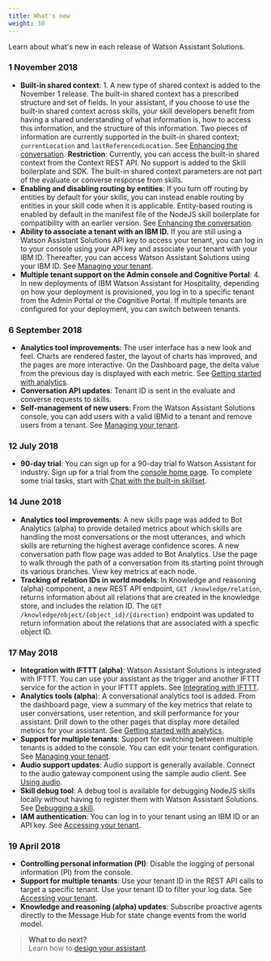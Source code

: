 ```yaml
---
title: What's new
weight: 30
---
```


Learn about what's new in each release of Watson Assistant Solutions.

### 1 November 2018

- **Built-in shared context**: 1. A new type of shared context is added to the November 1 release. The built-in shared context has a prescribed structure and set of fields. In your assistant, if you choose to use the built-in shared context across skills, your skill developers benefit from having a shared understanding of what information is, how to access this information, and the structure of this information.  Two pieces of information are currently supported in the built-in shared context; `currentLocation` and `lastReferencedLocation`. See [Enhancing the conversation]({{site.baseurl}}/fskill/enhancing_the_conversation/).
    **Restriction**: Currently, you can access the built-in shared context from the Context REST API.  No support is added to the Skill boilerplate and SDK.  The built-in shared context parameters are not part of the evaluate or converse response from skills.
- **Enabling and disabling routing by entities**: If you turn off routing by entities by default for your skills, you can instead enable routing by entities in your skill code when it is applicable.  Entity-based routing is enabled by default in the manifest file of the NodeJS skill boilerplate for compatibility with an earlier version. See [Enhancing the conversation]({{site.baseurl}}/skill/enhancing_the_conversation/).
- **Ability to associate a tenant with an IBM ID.** If you are still using a Watson Assistant Solutions API key to access your tenant, you can log in to your console using your API key and associate your tenant with your IBM ID.  Thereafter, you can access Watson Assistant Solutions using your IBM ID. See [Managing your tenant]({{site.baseurl}}/furhter-topics/manage_tenant/).
- **Multiple tenant support on the Admin console and Cognitive Portal**: 4.	In new deployments of IBM Watson Assistant for Hospitality, depending on how your deployment is provisioned, you log in to a specific tenant from the Admin Portal or the Cognitive Portal. If multiple tenants are configured for your deployment, you can switch between tenants.

### 6 September 2018

- **Analytics tool improvements**: The user interface has a new look and feel.  Charts are rendered faster, the layout of charts has improved, and the pages are more interactive.  On the Dashboard page, the delta value from the previous day is displayed with each metric.  See [Getting started with analytics](https://watson-personal-assistant.github.io/developer/analytics/analytics_intro/). 
- **Conversation API updates**: Tenant ID is sent in the evaluate and converse requests to skills.
- **Self-management of new users**: From the Watson Assistant Solutions console, you can add users with a valid IBMid to a tenant and remove users from a tenant. See [Managing your tenant](https://watson-personal-assistant.github.io/developer/further-topics/manage_tenant/).

### 12 July 2018

- **90-day trial**: You can sign up for a 90-day trial fo Watson Assistant for industry. Sign up for a trial from the [console home page](https://watson-personal-assistant-toolkit.mybluemix.net/). To complete some trial tasks, start with [Chat with the built-in skillset](https://watson-personal-assistant.github.io/developer/trial/chat-with-builtin/). 

### 14 June 2018

- **Analytics tool improvements**: A new skills page was added to Bot Analytics (alpha) to provide detailed metrics about which skills are handling the most conversations or the most utterances, and which skills are returning the highest average confidence scores.  A new conversation path flow page was added to Bot Analytics.  Use the page to walk through the path of a conversation from its starting point through its various branches.  View key metrics at each node.
- **Tracking of relation IDs in world models**: In Knowledge and reasoning (alpha) component, a new REST API endpoint, `GET /knowledge/relation`, returns information about all relations that are created in the knowledge store, and includes the relation ID.  The `GET /knowledge/object/{object_id}/{direction}`  endpoint was updated to return information about the relations that are associated with a specfic object ID.


### 17 May 2018

- **Integration with IFTTT (alpha)**:  Watson Assistant Solutions is integrated with IFTTT. You can use your assistant as the trigger and another IFTTT service for the action in your IFTTT applets.  See [Integrating with IFTTT]({{site.baseurl}}/ifttt/what-is-ifttt/).
- **Analytics tools (alpha**): A conversational analytics tool is added.  From the dashboard page, view a summary of the key metrics that relate to user conversations, user retention, and skill performance for your assistant.  Drill down to the other pages that display more detailed metrics for your assistant. See [Getting started with analytics]({{site.baseurl}}/analytics/analytics_intro/). 
- **Support for multiple tenants**:  Support for switching between multiple tenants is added to the console. You can edit your tenant configuration. See [Managing your tenant]({{site.baseurl}}/further-topics/manage_tenant/).
- **Audio support updates**: Audio support is generally available.  Connect to the audio gateway component using the sample audio client.  See [Using audio]({{site.baseurl}}/audio_basic/audio_support/).
- **Skill debug tool**:  A debug tool is available for debugging NodeJS skills locally without having to register them with Watson Assistant Solutions.  See [Debugging a skill]({{site.baseurl}}/skill/debugging_a_skill/).
- **IAM authentication**: You can log in to your tenant using an IBM ID or an API key.  See [Accessing your tenant]({{site.baseurl}}/get-started/get-api-key/).

### 19 April 2018

- **Controlling personal information (PI)**: Disable the logging of personal information (PI) from the console. 
- **Support for multiple tenants**: Use your tenant ID in the REST API calls to target a specific tenant.  Use your tenant ID to filter your log data. See [Accessing your tenant]({{site.baseurl}}/get-started/get-api-key/).
- **Knowledge and reasoning (alpha) updates**: Subscribe proactive agents directly to the Message Hub for state change events from the world model.

> **What to do next?**<br/>
Learn how to [design your assistant]({{site.baseurl}}/design/how-to-design-your-assistant).
